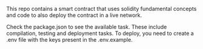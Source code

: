 This repo contains a smart contract that uses solidity fundamental concepts and code to also deploy the contract in a live network.

Check the package.json to see the available task. These include compilation, testing and deployment tasks. To deploy, you need to create a .env file with the keys present in the .env.example.
